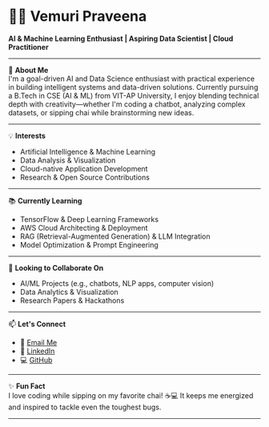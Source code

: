 # 👩‍💻 Vemuri Praveena

**AI & Machine Learning Enthusiast | Aspiring Data Scientist | Cloud Practitioner**

---

🎯 **About Me**  
I'm a goal-driven AI and Data Science enthusiast with practical experience in building intelligent systems and data-driven solutions. Currently pursuing a B.Tech in CSE (AI & ML) from VIT-AP University, I enjoy blending technical depth with creativity—whether I'm coding a chatbot, analyzing complex datasets, or sipping chai while brainstorming new ideas.

---

💡 **Interests**
- Artificial Intelligence & Machine Learning  
- Data Analysis & Visualization  
- Cloud-native Application Development  
- Research & Open Source Contributions  

---

📚 **Currently Learning**
- TensorFlow & Deep Learning Frameworks  
- AWS Cloud Architecting & Deployment  
- RAG (Retrieval-Augmented Generation) & LLM Integration  
- Model Optimization & Prompt Engineering  

---

🤝 **Looking to Collaborate On**
- AI/ML Projects (e.g., chatbots, NLP apps, computer vision)  
- Data Analytics & Visualization  
- Research Papers & Hackathons  

---

📫 **Let's Connect**
- 📧 [Email Me](mailto:vempuripraveena2226@gmail.com)  
- 💼 [LinkedIn](https://www.linkedin.com/in/vemuri-praveena-22m26f11c)  
- 💻 [GitHub](https://github.com/VEMURI-PRAVEENA)

---

✨ **Fun Fact**  
I love coding while sipping on my favorite chai! ☕💻 It keeps me energized and inspired to tackle even the toughest bugs.

---

